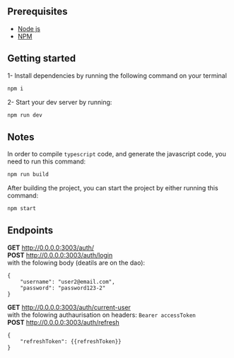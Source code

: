 ## Prerequisites

- [Node js](https://nodejs.org/en/)
- [NPM](https://nodejs.org/)

## Getting started

1- Install dependencies by running the following command on your terminal

```bash
npm i
```

2- Start your dev server by running:

```bash
npm run dev
```

## Notes
In order to compile `typescript` code, and generate the javascript code, you need to run this command:

```bash
npm run build
```

After building the project, you can start the project by either running this command:

```bash
npm start
```

## Endpoints
**GET** http://0.0.0.0:3003/auth/  
**POST** http://0.0.0.0:3003/auth/login  
with the folowing body (deatils are on the dao):
````
{
    "username": "user2@email.com",
    "password": "password123-2"
}
````
**GET** http://0.0.0.0:3003/auth/current-user  
with the folowing authaurisation on headers: `Bearer accessToken`  
**POST** http://0.0.0.0:3003/auth/refresh
````
{
    "refreshToken": {{refreshToken}}
}
````

 
